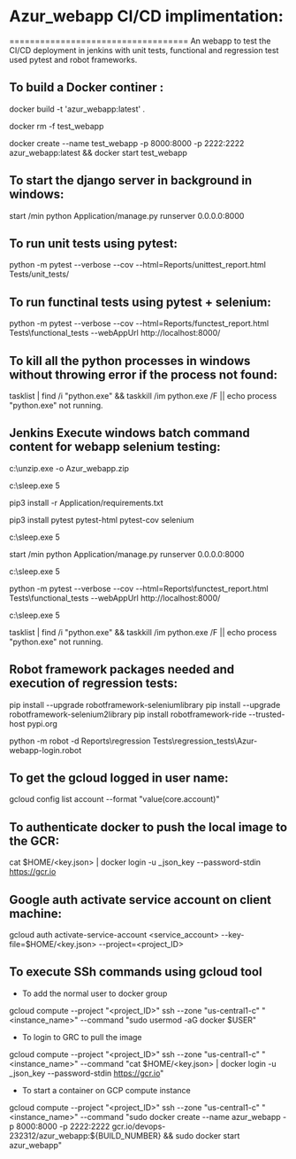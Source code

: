 # Azur_webapp CI/CD implimentation:
===================================
An webapp to test the CI/CD deployment in jenkins with unit tests, functional and regression test used pytest and robot frameworks.

To build a Docker continer :
------------------------------
docker build -t 'azur_webapp:latest' .

docker rm -f test_webapp

docker create --name test_webapp -p 8000:8000 -p 2222:2222 azur_webapp:latest && docker start test_webapp

To start the django server in background in windows:
----------------------------------------------------
start /min python Application/manage.py runserver 0.0.0.0:8000

To run unit tests using pytest:
-------------------------------
python -m pytest --verbose --cov --html=Reports/unittest_report.html Tests/unit_tests/

To run functinal tests using pytest + selenium:
-----------------------------------------------
python -m pytest --verbose --cov --html=Reports/functest_report.html Tests\functional_tests --webAppUrl http://localhost:8000/

To kill all the python processes in windows without throwing error if the process not found:
--------------------------------------------------------------------------------------------
tasklist | find /i "python.exe" && taskkill /im python.exe /F || echo process "python.exe" not running.

Jenkins Execute windows batch command content for webapp selenium testing:
--------------------------------------------------------------------------
c:\unzip.exe -o Azur_webapp.zip

c:\sleep.exe 5

pip3 install -r Application/requirements.txt

pip3 install pytest pytest-html pytest-cov selenium

c:\sleep.exe 5

start /min python Application/manage.py runserver 0.0.0.0:8000

c:\sleep.exe 5

python -m pytest --verbose --cov --html=Reports\functest_report.html Tests\functional_tests --webAppUrl http://localhost:8000/

c:\sleep.exe 5 

tasklist | find /i "python.exe" && taskkill /im python.exe /F || echo process "python.exe" not running.

Robot framework packages needed and execution of regression tests:
-------------------------------------------------------------------
pip install --upgrade robotframework-seleniumlibrary
pip install --upgrade robotframework-selenium2library
pip install robotframework-ride --trusted-host pypi.org

python -m robot -d Reports\regression Tests\regression_tests\Azur-webapp-login.robot

To get the gcloud logged in user name:
---------------------------------------
gcloud config list account --format "value(core.account)"

To authenticate docker to push the local image to the GCR:
-----------------------------------------------------------
cat $HOME/<key.json> | docker login -u _json_key --password-stdin https://gcr.io

Google auth activate service account on client machine:
--------------------------------------------------------
gcloud auth activate-service-account <service_account> --key-file=$HOME/<key.json> --project=<project_ID>

To execute SSh commands using gcloud tool
------------------------------------------
- To add the normal user to docker group

gcloud compute --project "<project_ID>" ssh --zone "us-central1-c" "<instance_name>" --command "sudo usermod -aG docker $USER"

- To login to GRC to pull the image

gcloud compute --project "<project_ID>" ssh --zone "us-central1-c" "<instance_name>" --command "cat $HOME/<key.json> | docker login -u _json_key --password-stdin https://gcr.io"

- To start a container on GCP compute instance 

gcloud compute --project "<project_ID>" ssh --zone "us-central1-c" "<instance_name>" --command "sudo docker create --name azur_webapp -p 8000:8000 -p 2222:2222 gcr.io/devops-232312/azur_webapp:${BUILD_NUMBER} && sudo docker start azur_webapp"
